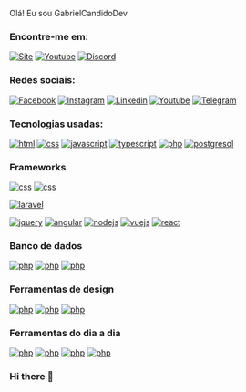 Olá! Eu sou GabrielCandidoDev





### Encontre-me em:
[![Site](https://img.shields.io/badge/Wordpress-21759B?style=for-the-badge&logo=wordpress&logoColor=white)]()
[![Youtube](https://img.shields.io/badge/YouTube-FF0000?style=for-the-badge&logo=youtube&logoColor=white)]()
[![Discord](https://img.shields.io/badge/Discord-7289DA?style=for-the-badge&logo=discord&logoColor=white)]()

### Redes sociais:
[![Facebook](https://img.shields.io/badge/Facebook-1877F2?style=for-the-badge&logo=facebook&logoColor=white)]()
[![Instagram](https://img.shields.io/badge/Instagram-E4405F?style=for-the-badge&logo=instagram&logoColor=white)]()
[![Linkedin](https://img.shields.io/badge/LinkedIn-0077B5?style=for-the-badge&logo=linkedin&logoColor=white)]()
[![Youtube](https://img.shields.io/badge/Twitch-9146FF?style=for-the-badge&logo=twitch&logoColor=white)]()
[![Telegram](https://img.shields.io/badge/Telegram-2CA5E0?style=for-the-badge&logo=telegram&logoColor=white)]()

### Tecnologias usadas:
[![html](https://img.shields.io/badge/HTML5-E34F26?style=for-the-badge&logo=html5&logoColor=white)]()
[![css](https://img.shields.io/badge/CSS3-1572B6?style=for-the-badge&logo=css3&logoColor=white)]()
[![javascript](https://img.shields.io/badge/JavaScript-F7DF1E?style=for-the-badge&logo=javascript&logoColor=black)]()
[![typescript](	https://img.shields.io/badge/TypeScript-007ACC?style=for-the-badge&logo=typescript&logoColor=white)]()
[![php](https://img.shields.io/badge/PHP-777BB4?style=for-the-badge&logo=php&logoColor=white)]()
[![postgresql](https://img.shields.io/badge/PostgreSQL-316192?style=for-the-badge&logo=postgresql&logoColor=white)]()

### Frameworks
[![css](https://img.shields.io/badge/Bootstrap-563D7C?style=for-the-badge&logo=bootstrap&logoColor=white)]()
[![css](https://img.shields.io/badge/Tailwind_CSS-38B2AC?style=for-the-badge&logo=tailwind-css&logoColor=white)]()


[![laravel](https://img.shields.io/badge/Laravel-FF2D20?style=for-the-badge&logo=laravel&logoColor=white)]()

[![jquery](	https://img.shields.io/badge/jQuery-0769AD?style=for-the-badge&logo=jquery&logoColor=white)]()
[![angular](https://img.shields.io/badge/Angular-DD0031?style=for-the-badge&logo=angular&logoColor=white)]()
[![nodejs](https://img.shields.io/badge/Node.js-43853D?style=for-the-badge&logo=node.js&logoColor=white)]()
[![vuejs](https://img.shields.io/badge/Vue.js-35495E?style=for-the-badge&logo=vue.js&logoColor=4FC08D)]()
[![react](https://img.shields.io/badge/React-20232A?style=for-the-badge&logo=react&logoColor=61DAFB)]()

### Banco de dados 
[![php](https://img.shields.io/badge/PostgreSQL-316192?style=for-the-badge&logo=postgresql&logoColor=white)]()
[![php](https://img.shields.io/badge/MySQL-00000F?style=for-the-badge&logo=mysql&logoColor=white)]()
[![php](https://img.shields.io/badge/MongoDB-4EA94B?style=for-the-badge&logo=mongodb&logoColor=white)]()

### Ferramentas de design
[![php](https://img.shields.io/badge/Adobe%20Illustrator-FF9A00?style=for-the-badge&logo=adobe%20illustratorlogoColor=white)]()
[![php](https://img.shields.io/badge/Adobe%20Photoshop-31A8FF?style=for-the-badge&logo=Adobe%20Photoshop&logoColor=black)]()
[![php](https://img.shields.io/badge/Figma-F24E1E?style=for-the-badge&logo=figma&logoColor=white)]()

### Ferramentas do dia a dia
[![php](https://img.shields.io/badge/Ubuntu-E95420?style=for-the-badge&logo=ubuntu&logoColor=white)]()
[![php](https://img.shields.io/badge/GNU%20Bash-4EAA25?style=for-the-badge&logo=GNU%20Bash&logoColor=white)]()
[![php](https://img.shields.io/badge/Visual_Studio_Code-0078D4?style=for-the-badge&logo=visual%20studio%20code&logoColor=white)]()
[![php](https://img.shields.io/badge/sublime_text-%23575757.svg?&style=for-the-badge&logo=sublime-text&logoColor=important)]()




### Hi there 👋

<!--
**GabrielCandidoDev/GabrielCandidoDev** is a ✨ _special_ ✨ repository because its `README.md` (this file) appears on your GitHub profile.

Here are some ideas to get you started:

- 🔭 I’m currently working on ...
- 🌱 I’m currently learning ...
- 👯 I’m looking to collaborate on ...
- 🤔 I’m looking for help with ...
- 💬 Ask me about ...
- 📫 How to reach me: ...
- 😄 Pronouns: ...
- ⚡ Fun fact: ...
-->
